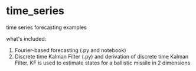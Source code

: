 # time_series
 time series forecasting examples
 
what's included:

1. Fourier-based forecasting (.py and notebook)
2. Discrete time Kalman Filter (.py) and derivation of discrete time Kalman Filter.  KF is used to estimate states for a ballistic missile in 2 dimensions
